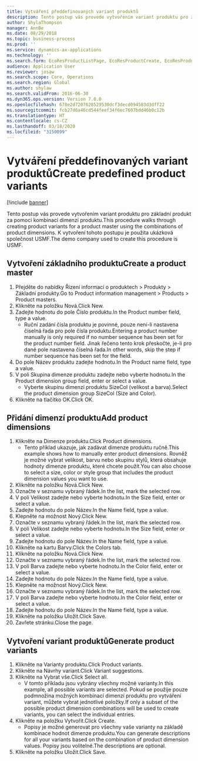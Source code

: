 ```yaml
---
title: Vytváření předdefinovaných variant produktů
description: Tento postup vás provede vytvořením variant produktu pro základní produkt za pomoci kombinací dimenzí produktu.
author: ShylaThompson
manager: AnnBe
ms.date: 08/29/2018
ms.topic: business-process
ms.prod: ''
ms.service: dynamics-ax-applications
ms.technology: ''
ms.search.form: EcoResProductListPage, EcoResProductCreate, EcoResProductDetails, EcoResProductMasterDimension, EcoResProductVariants, EcoResProductVariantSuggestions
audience: Application User
ms.reviewer: josaw
ms.search.scope: Core, Operations
ms.search.region: Global
ms.author: shylaw
ms.search.validFrom: 2016-06-30
ms.dyn365.ops.version: Version 7.0.0
ms.openlocfilehash: 678e2d7207628529530dcf3decd094583d3dff22
ms.sourcegitcommit: fcb27d6a46cd544feef34f6ec7607bdd46b0c12b
ms.translationtype: HT
ms.contentlocale: cs-CZ
ms.lasthandoff: 03/18/2020
ms.locfileid: "3150099"
---
```

# <a name="create-predefined-product-variants"></a><span data-ttu-id="6d187-103">Vytváření předdefinovaných variant produktů</span><span class="sxs-lookup"><span data-stu-id="6d187-103">Create predefined product variants</span></span>

[!include [banner](../../includes/banner.md)]

<span data-ttu-id="6d187-104">Tento postup vás provede vytvořením variant produktu pro základní produkt za pomoci kombinací dimenzí produktu.</span><span class="sxs-lookup"><span data-stu-id="6d187-104">This procedure walks through creating product variants for a product master using the combinations of product dimensions.</span></span> <span data-ttu-id="6d187-105">K vytvoření tohoto postupu je použita ukázková společnost USMF.</span><span class="sxs-lookup"><span data-stu-id="6d187-105">The demo company used to create this procedure is USMF.</span></span>


## <a name="create-a-product-master"></a><span data-ttu-id="6d187-106">Vytvoření základního produktu</span><span class="sxs-lookup"><span data-stu-id="6d187-106">Create a product master</span></span>
1. <span data-ttu-id="6d187-107">Přejděte do nabídky Řízení informací o produktech > Produkty > Základní produkty.</span><span class="sxs-lookup"><span data-stu-id="6d187-107">Go to Product information management > Products > Product masters.</span></span>
2. <span data-ttu-id="6d187-108">Klikněte na položku Nová.</span><span class="sxs-lookup"><span data-stu-id="6d187-108">Click New.</span></span>
3. <span data-ttu-id="6d187-109">Zadejte hodnotu do pole Číslo produktu.</span><span class="sxs-lookup"><span data-stu-id="6d187-109">In the Product number field, type a value.</span></span>
    * <span data-ttu-id="6d187-110">Ruční zadání čísla produktu je povinné, pouze není-li nastavena číselná řada pro pole čísla produktu.</span><span class="sxs-lookup"><span data-stu-id="6d187-110">Entering a product number manually is only required if no number sequence has been set for the product number field.</span></span> <span data-ttu-id="6d187-111">Jinak řečeno tento krok přeskočte, je-li pro dané pole nastavena číselná řada.</span><span class="sxs-lookup"><span data-stu-id="6d187-111">In other words, skip the step if number sequence has been set for the field.</span></span>  
4. <span data-ttu-id="6d187-112">Do pole Název produktu zadejte hodnotu.</span><span class="sxs-lookup"><span data-stu-id="6d187-112">In the Product name field, type a value.</span></span>
5. <span data-ttu-id="6d187-113">V poli Skupina dimenze produktu zadejte nebo vyberte hodnotu.</span><span class="sxs-lookup"><span data-stu-id="6d187-113">In the Product dimension group field, enter or select a value.</span></span>
    * <span data-ttu-id="6d187-114">Vyberte skupinu dimenzí produktu SizeCol (velikost a barva).</span><span class="sxs-lookup"><span data-stu-id="6d187-114">Select the product dimension group SizeCol (Size and Color).</span></span>  
6. <span data-ttu-id="6d187-115">Klikněte na tlačítko OK.</span><span class="sxs-lookup"><span data-stu-id="6d187-115">Click OK.</span></span>

## <a name="add-product-dimensions"></a><span data-ttu-id="6d187-116">Přidání dimenzí produktu</span><span class="sxs-lookup"><span data-stu-id="6d187-116">Add product dimensions</span></span>
1. <span data-ttu-id="6d187-117">Klikněte na Dimenze produktu.</span><span class="sxs-lookup"><span data-stu-id="6d187-117">Click Product dimensions.</span></span>
    * <span data-ttu-id="6d187-118">Tento příklad ukazuje, jak zadávat dimenze produktu ručně.</span><span class="sxs-lookup"><span data-stu-id="6d187-118">This example shows how to manually enter product dimensions.</span></span> <span data-ttu-id="6d187-119">Rovněž je možné vybrat velikost, barvu nebo skupinu stylů, která obsahuje hodnoty dimenze produktu, které chcete použít.</span><span class="sxs-lookup"><span data-stu-id="6d187-119">You can also choose to select a size, color or style group that includes the product dimension values you want to use.</span></span>  
2. <span data-ttu-id="6d187-120">Klikněte na položku Nová.</span><span class="sxs-lookup"><span data-stu-id="6d187-120">Click New.</span></span>
3. <span data-ttu-id="6d187-121">Označte v seznamu vybraný řádek.</span><span class="sxs-lookup"><span data-stu-id="6d187-121">In the list, mark the selected row.</span></span>
4. <span data-ttu-id="6d187-122">V poli Velikost zadejte nebo vyberte hodnotu.</span><span class="sxs-lookup"><span data-stu-id="6d187-122">In the Size field, enter or select a value.</span></span>
5. <span data-ttu-id="6d187-123">Zadejte hodnotu do pole Název.</span><span class="sxs-lookup"><span data-stu-id="6d187-123">In the Name field, type a value.</span></span>
6. <span data-ttu-id="6d187-124">Klepněte na možnost Nový.</span><span class="sxs-lookup"><span data-stu-id="6d187-124">Click New.</span></span>
7. <span data-ttu-id="6d187-125">Označte v seznamu vybraný řádek.</span><span class="sxs-lookup"><span data-stu-id="6d187-125">In the list, mark the selected row.</span></span>
8. <span data-ttu-id="6d187-126">V poli Velikost zadejte nebo vyberte hodnotu.</span><span class="sxs-lookup"><span data-stu-id="6d187-126">In the Size field, enter or select a value.</span></span>
9. <span data-ttu-id="6d187-127">Zadejte hodnotu do pole Název.</span><span class="sxs-lookup"><span data-stu-id="6d187-127">In the Name field, type a value.</span></span>
10. <span data-ttu-id="6d187-128">Klikněte na kartu Barvy.</span><span class="sxs-lookup"><span data-stu-id="6d187-128">Click the Colors tab.</span></span>
11. <span data-ttu-id="6d187-129">Klikněte na položku Nová.</span><span class="sxs-lookup"><span data-stu-id="6d187-129">Click New.</span></span>
12. <span data-ttu-id="6d187-130">Označte v seznamu vybraný řádek.</span><span class="sxs-lookup"><span data-stu-id="6d187-130">In the list, mark the selected row.</span></span>
13. <span data-ttu-id="6d187-131">V poli Barva zadejte nebo vyberte hodnotu.</span><span class="sxs-lookup"><span data-stu-id="6d187-131">In the Color field, enter or select a value.</span></span>
14. <span data-ttu-id="6d187-132">Zadejte hodnotu do pole Název.</span><span class="sxs-lookup"><span data-stu-id="6d187-132">In the Name field, type a value.</span></span>
15. <span data-ttu-id="6d187-133">Klepněte na možnost Nový.</span><span class="sxs-lookup"><span data-stu-id="6d187-133">Click New.</span></span>
16. <span data-ttu-id="6d187-134">Označte v seznamu vybraný řádek.</span><span class="sxs-lookup"><span data-stu-id="6d187-134">In the list, mark the selected row.</span></span>
17. <span data-ttu-id="6d187-135">V poli Barva zadejte nebo vyberte hodnotu.</span><span class="sxs-lookup"><span data-stu-id="6d187-135">In the Color field, enter or select a value.</span></span>
18. <span data-ttu-id="6d187-136">Zadejte hodnotu do pole Název.</span><span class="sxs-lookup"><span data-stu-id="6d187-136">In the Name field, type a value.</span></span>
19. <span data-ttu-id="6d187-137">Klikněte na položku Uložit.</span><span class="sxs-lookup"><span data-stu-id="6d187-137">Click Save.</span></span>
20. <span data-ttu-id="6d187-138">Zavřete stránku.</span><span class="sxs-lookup"><span data-stu-id="6d187-138">Close the page.</span></span>

## <a name="generate-product-variants"></a><span data-ttu-id="6d187-139">Vytvoření variant produktů</span><span class="sxs-lookup"><span data-stu-id="6d187-139">Generate product variants</span></span>
1. <span data-ttu-id="6d187-140">Klikněte na Varianty produktu.</span><span class="sxs-lookup"><span data-stu-id="6d187-140">Click Product variants.</span></span>
2. <span data-ttu-id="6d187-141">Klikněte na Návrhy variant.</span><span class="sxs-lookup"><span data-stu-id="6d187-141">Click Variant suggestions.</span></span>
3. <span data-ttu-id="6d187-142">Klikněte na Vybrat vše.</span><span class="sxs-lookup"><span data-stu-id="6d187-142">Click Select all.</span></span>
    * <span data-ttu-id="6d187-143">V tomto příkladu jsou vybrány všechny možné varianty.</span><span class="sxs-lookup"><span data-stu-id="6d187-143">In this example, all possible variants are selected.</span></span> <span data-ttu-id="6d187-144">Pokud se použije pouze podmnožina možných kombinací dimenzí produktu pro vytváření variant, můžete vybrat jednotlivé položky.</span><span class="sxs-lookup"><span data-stu-id="6d187-144">If only a subset of the possible product dimension combinations will be used to create variants, you can select the individual entries.</span></span>  
4. <span data-ttu-id="6d187-145">Klikněte na položku Vytvořit.</span><span class="sxs-lookup"><span data-stu-id="6d187-145">Click Create.</span></span>
    * <span data-ttu-id="6d187-146">Popisy je možné generovat pro všechny vaše varianty na základě kombinace hodnot dimenze produktu.</span><span class="sxs-lookup"><span data-stu-id="6d187-146">You can generate descriptions for all your variants based on the combination of product dimension values.</span></span> <span data-ttu-id="6d187-147">Popisy jsou volitelné.</span><span class="sxs-lookup"><span data-stu-id="6d187-147">The descriptions are optional.</span></span>  
5. <span data-ttu-id="6d187-148">Klikněte na položku Uložit.</span><span class="sxs-lookup"><span data-stu-id="6d187-148">Click Save.</span></span>


